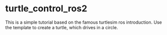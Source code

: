 # turtle_control_ros2

This is a simple tutorial based on the famous turtlesim ros introduction. Use the template to create a turtle, which drives in a circle. 
